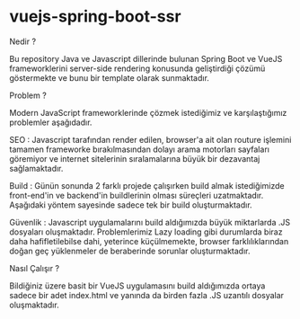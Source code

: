 # vuejs-spring-boot-ssr

Nedir ? 

Bu repository Java ve Javascript dillerinde bulunan Spring Boot ve VueJS frameworklerini server-side rendering konusunda 
geliştirdiği çözümü göstermekte ve bunu bir template olarak sunmaktadır. 


Problem ?

Modern JavaScript frameworklerinde çözmek istediğimiz ve karşılaştığımız problemler aşağıdadır. 

SEO : Javascript tarafından render edilen, browser'a ait olan routure işlemini tamamen frameworke bırakılmasından dolayı arama motorları sayfaları göremiyor
ve internet sitelerinin sıralamalarına büyük bir dezavantaj sağlamaktadır. 

Build : Günün sonunda 2 farklı projede çalışırken build almak istediğimizde front-end'in ve backend'in buildlerinin olması süreçleri uzatmaktadır. Aşağıdaki 
yöntem sayesinde sadece tek bir build oluşturmaktadır. 

Güvenlik : Javascript uygulamalarını build aldığımızda büyük miktarlarda .JS dosyaları oluşmaktadır. Problemlerimiz Lazy loading gibi durumlarda biraz daha 
hafifletilebilse dahi, yeterince küçülmemekte, browser farklılıklarından doğan geç yüklenmeler de beraberinde sorunlar oluşturmaktadır. 

Nasıl Çalışır ? 

Bildiğiniz üzere basit bir VueJS uygulamasını build aldığımızda ortaya sadece bir adet index.html ve yanında da birden fazla .JS uzantılı dosyalar 
oluşmaktadır. 
